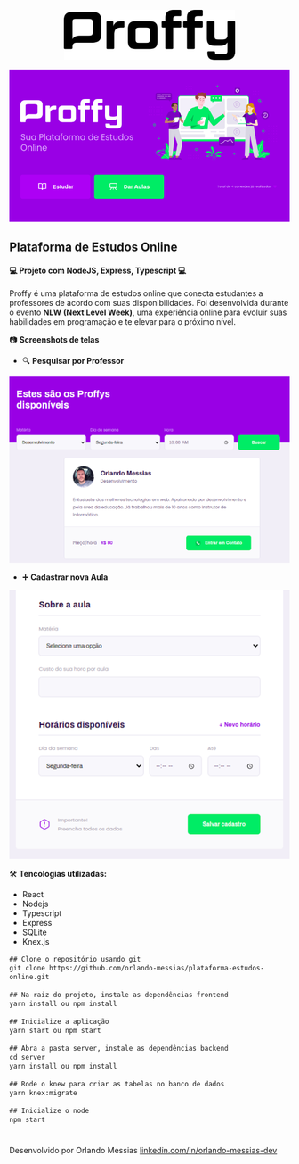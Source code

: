 <p align="center">
  <img alt="Proffy" src="/src/assets/images/logo2.svg" height="90px">
</p>
<p align="center">
  <img alt="Proffy" src="/src/assets/images/layout02.png">
</p>

## Plataforma de Estudos Online

#### :computer: Projeto com NodeJS, Express, Typescript  :computer:

Proffy é uma plataforma de estudos online que conecta estudantes a professores de acordo com suas disponibilidades. Foi desenvolvida durante o evento **NLW (Next Level Week)**, uma experiência online para evoluir suas habilidades em programação e te elevar para o próximo nível.

:camera: **Screenshots de telas**

- :mag: **Pesquisar por Professor**
<p align="center"><img src="src/assets/images/seek-teacher.png"></p>

- :heavy_plus_sign: **Cadastrar nova Aula**
<p align="center"><img src="src/assets/images/register-class.png"></p>

:hammer_and_wrench: **Tencologias utilizadas:**
- React
- Nodejs
- Typescript
- Express
- SQLite
- Knex.js

```
## Clone o repositório usando git
git clone https://github.com/orlando-messias/plataforma-estudos-online.git

## Na raiz do projeto, instale as dependências frontend
yarn install ou npm install

## Inicialize a aplicação
yarn start ou npm start

## Abra a pasta server, instale as dependências backend
cd server
yarn install ou npm install

## Rode o knew para criar as tabelas no banco de dados
yarn knex:migrate

## Inicialize o node
npm start
```
#
Desenvolvido por Orlando Messias [linkedin.com/in/orlando-messias-dev](https://www.linkedin.com/in/orlando-messias-dev)
